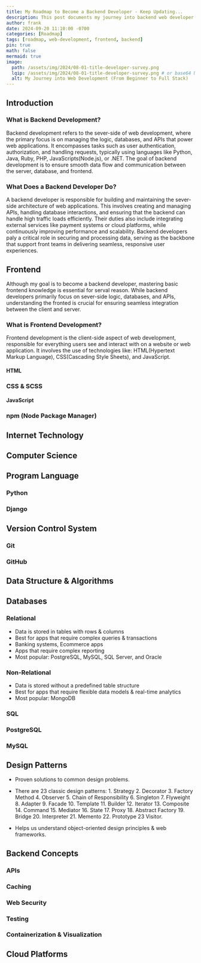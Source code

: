 ```yaml
---
title: My Roadmap to Become a Backend Developer - Keep Updating...
description: This post documents my journey into backend web developer as I focus on mastering Python programming, databases, and key backend modules. Along the way, I'll share the tutorials and resources I'm using, as well as the skills and insights I gain. Whether you're just starting or looking to strengthen your backend development skills, I hope my experiences and progress will inspire and provide helpful guidance on the path to becoming a backend developer.
author: frank
date: 2024-09-20 11:10:00 -0700
categories: [Roadmap]
tags: [roadmap, web-development, frontend, backend]
pin: true
math: false
mermaid: true
image:
  path: /assets/img/2024/08-01-title-developer-survey.png
  lqip: /assets/img/2024/08-01-title-developer-survey.png # or base64 URI
  alt: My Journey into Web Development (From Beginner to Full Stack)
---
```


## Introduction


### What is Backend Development?

Backend development refers to the sever-side of web development, where the primary focus is on managing the logic, databases, and APIs that power web applications. It encompasses tasks such as user authentication, authorization, and handling requests, typically using languages like Python, Java, Ruby, PHP, JavaScripts(Node.js), or .NET. The goal of backend development is to ensure smooth data flow and communication between the server, database, and frontend.

### What Does a Backend Developer Do?

A backend developer is responsible for building and maintaining the sever-side architecture of web applications. This involves creating and managing APIs, handling database interactions, and ensuring that the backend can handle high traffic loads efficiently. Their duties also include integrating external services like payment systems or cloud platforms, while continuously improving performance and scalability. Backend developers paly a critical role in securing and processing data, serving as the backbone that support front teams in delivering seamless, responsive user experiences.



## Frontend

Although my goal is to become a backend developer, mastering basic frontend knowledge is essential for serval reason. While backend developers primarily focus on sever-side logic, databases, and APIs, understanding the fronted is crucial for ensuring seamless integration between the client and server.

### What is Frontend Development?

Frontend development is the client-side aspect of web development, responsible for everything users see and interact with on a website or web application. It involves the use of technologies like: HTML(Hypertext Markup Language), CSS(Cascading Style Sheets), and JavaScript.

#### HTML

### CSS & SCSS

#### JavaScript

### npm (Node Package Manager)


## Internet Technology

## Computer Science

## Program Language

### Python

### Django

## Version Control System

### Git

### GitHub

## Data Structure & Algorithms

## Databases

### Relational

- Data is stored in tables with rows & columns
- Best for apps that require complex queries & transactions
- Banking systems, Ecommerce apps
- Apps that require complex reporting
- Most popular: PostgreSQL, MySQL, SQL Server, and Oracle
 
### Non-Relational

- Data is stored without a predefined table structure
- Best for apps that require flexible data models & real-time analytics
- Most popular: MongoDB

### SQL

### PostgreSQL

### MySQL


## Design Patterns

- Proven solutions to common design problems.

- There are 23 classic design patterns: 1. Strategy 2. Decorator 3. Factory Method 4. Observer 5. Chain of Responsibility 6. Singleton 7. Flyweight 8. Adapter 9. Facade 10. Template 11. Builder 12. Iterator 13. Composite 14. Command 15. Mediator 16. State 17. Proxy 18. Abstract Factory 19. Bridge 20. Interpreter 21. Memento 22. Prototype 23 Visitor.

- Helps us understand object-oriented design principles & web frameworks.


## Backend Concepts

### APIs

### Caching

### Web Security

### Testing

### Containerization & Visualization

## Cloud Platforms
